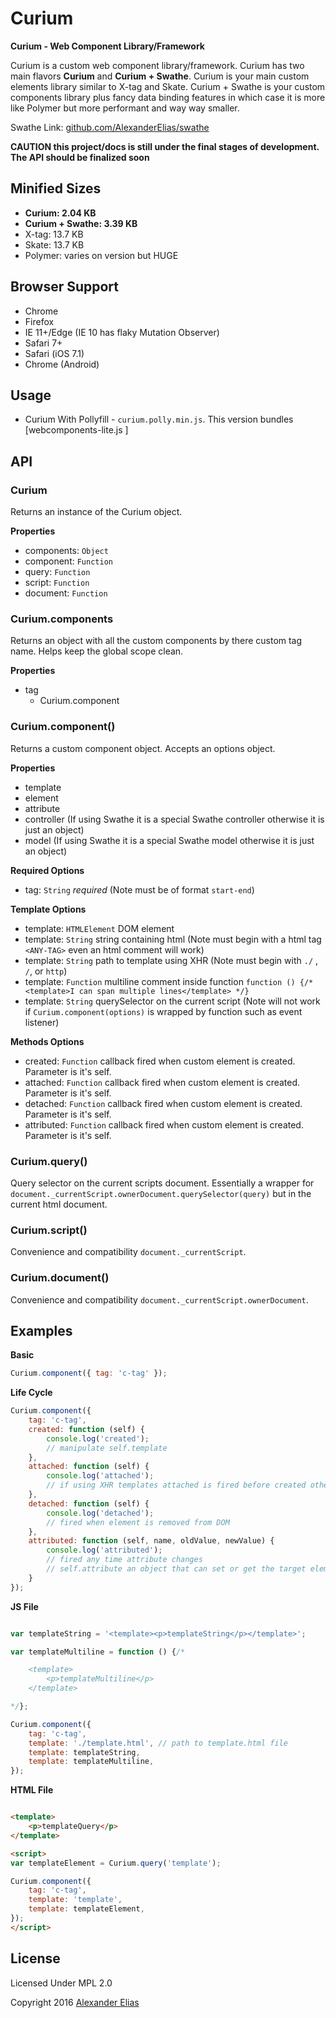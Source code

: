 # Curium #
**Curium - Web Component Library/Framework**

Curium is a custom web component library/framework. Curium has two main flavors **Curium** and **Curium + Swathe**. Curium is your main custom elements library similar to X-tag and Skate. Curium + Swathe is your custom components library plus fancy data binding features in which case it is more like Polymer but more performant and way way smaller.

Swathe Link: [github.com/AlexanderElias/swathe](https://github.com/AlexanderElias/swathe)


**CAUTION this project/docs is still under the final stages of development. The API should be finalized soon**


## Minified Sizes ##
- **Curium: 2.04 KB**
- **Curium + Swathe: 3.39 KB**
- X-tag: 13.7 KB
- Skate: 13.7 KB
- Polymer: varies on version but HUGE


## Browser Support ##
- Chrome
- Firefox
- IE 11+/Edge (IE 10 has flaky Mutation Observer)
- Safari 7+
- Safari (iOS 7.1)
- Chrome (Android)


## Usage ##
- Curium With Pollyfill - `curium.polly.min.js`. This version bundles [webcomponents-lite.js ]


## API ##

### Curium ###
Returns an instance of the Curium object.

**Properties**
- components: `Object`
- component: `Function`
- query: `Function`
- script: `Function`
- document: `Function`

### Curium.components ###
Returns an object with all the custom components by there custom tag name. Helps keep the global scope clean.

**Properties**
- tag
	- Curium.component


### Curium.component() ###
Returns a custom component object. Accepts an options object.

**Properties**
- template
- element
- attribute
- controller (If using Swathe it is a special Swathe controller otherwise it is just an object)
- model (If using Swathe it is a special Swathe model otherwise it is just an object)

**Required Options**
- tag: `String` *required* (Note must be of format `start-end`)

**Template Options**
- template: `HTMLElement` DOM element
- template: `String` string containing html (Note must begin with a html tag `<ANY-TAG>` even an html comment will work)
- template: `String` path to template using XHR (Note must begin with `./` , `/`, or `http`)
- template: `Function` multiline comment inside function `function () {/* <template>I can span multiple lines</template> */}`
- template: `String` querySelector on the current script (Note will not work if `Curium.component(options)` is wrapped by function such as event listener)

**Methods Options**
- created: `Function` callback fired when custom element is created. Parameter is it's self.
- attached: `Function` callback fired when custom element is created. Parameter is it's self.
- detached: `Function` callback fired when custom element is created. Parameter is it's self.
- attributed: `Function` callback fired when custom element is created. Parameter is it's self.


### Curium.query() ###
Query selector on the current scripts document. Essentially a wrapper for `document._currentScript.ownerDocument.querySelector(query)` but in the current html document.


### Curium.script() ###
Convenience and compatibility `document._currentScript`.


### Curium.document() ###
Convenience and compatibility `document._currentScript.ownerDocument`.


## Examples ##

**Basic**
```JavaScript
Curium.component({ tag: 'c-tag' });
```

**Life Cycle**
```JavaScript
Curium.component({
	tag: 'c-tag',
	created: function (self) {
		console.log('created');
		// manipulate self.template
	},
	attached: function (self) {
		console.log('attached');
		// if using XHR templates attached is fired before created other wise it is fired after created
	},
	detached: function (self) {
		console.log('detached');
		// fired when element is removed from DOM
	},
	attributed: function (self, name, oldValue, newValue) {
		console.log('attributed');
		// fired any time attribute changes
		// self.attribute an object that can set or get the target elements attributes
	}
});
```

**JS File**
```JavaScript

var templateString = '<template><p>templateString</p></template>';

var templateMultiline = function () {/*

	<template>
		<p>templateMultiline</p>
	</template>

*/};

Curium.component({
	tag: 'c-tag',
	template: './template.html', // path to template.html file
	template: templateString,
	template: templateMultiline,
});
```


**HTML File**
```HTML

<template>
	<p>templateQuery</p>
</template>

<script>
var templateElement = Curium.query('template');

Curium.component({
	tag: 'c-tag',
	template: 'template',
	template: templateElement,
});
</script>
```

## License ##
Licensed Under MPL 2.0

Copyright 2016 [Alexander Elias](https://github.com/AlexanderElias/)
